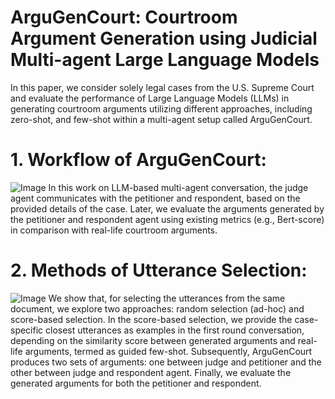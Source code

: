 # ArguGenCourt: Courtroom Argument Generation using Judicial Multi-agent Large Language Models
In this paper, we consider solely legal cases from the U.S. Supreme Court and evaluate the performance of Large Language Models (LLMs) in generating courtroom arguments utilizing different approaches, including zero-shot, and few-shot within a multi-agent setup called ArguGenCourt.
# 1. Workflow of ArguGenCourt:
![Image](https://github.com/user-attachments/assets/ea34062a-bd1b-4af8-86d4-afcda4b7a26b)
In this work on LLM-based multi-agent conversation, the judge agent communicates with the petitioner and respondent, based on the provided details of the case. Later, we evaluate the arguments generated by the petitioner and respondent agent using existing metrics (e.g., Bert-score) in comparison with real-life courtroom arguments.
# 2. Methods of Utterance Selection:
![Image](https://github.com/user-attachments/assets/3a5cea0d-a6d5-433e-8a3e-9d684c77c091)
We show that, for selecting the utterances from the same document, we explore two approaches: random selection (ad-hoc) and score-based selection. In the score-based selection, we provide the case-specific closest utterances as examples in the first round conversation, depending on the similarity score between generated arguments and real-life arguments, termed as guided few-shot. Subsequently, ArguGenCourt produces two sets of arguments: one between judge and petitioner and the other between judge and respondent agent. Finally, we evaluate the generated arguments for both the petitioner and respondent.
